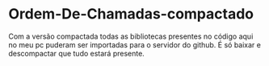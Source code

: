 # Ordem-De-Chamadas-compactado
Com a versão compactada todas as bibliotecas presentes no código aqui no meu pc puderam ser importadas para o servidor do github. É só baixar e descompactar que tudo estará presente.
